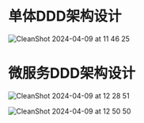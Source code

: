 # 单体DDD架构设计
![CleanShot 2024-04-09 at 11 46 25](https://github.com/zhhaojie/qimiao/assets/1538936/03ba4059-e874-4e6e-9b22-6fa446b5268f)

# 微服务DDD架构设计
![CleanShot 2024-04-09 at 12 28 51](https://github.com/zhhaojie/qimiao/assets/1538936/ff1ee935-43cf-415f-906e-1417460a6d2d)

![CleanShot 2024-04-09 at 12 50 50](https://github.com/zhhaojie/qimiao/assets/1538936/42dbabcc-21f9-4ecf-b171-c1e39e5ecbef)
